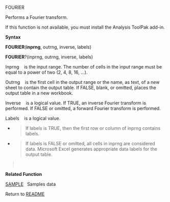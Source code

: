FOURIER

Performs a Fourier transform.

If this function is not available, you must install the Analysis ToolPak
add-in.

**Syntax**

**FOURIER**(**inprng**, outrng, inverse, labels)

**FOURIER**?(inprng, outrng, inverse, labels)

Inprng    is the input range. The number of cells in the input range
must be equal to a power of two (2, 4, 8, 16, ...).

Outrng    is the first cell in the output range or the name, as text, of
a new sheet to contain the output table. If FALSE, blank, or omitted,
places the output table in a new workbook.

Inverse    is a logical value. If TRUE, an inverse Fourier transform is
performed. If FALSE or omitted, a forward Fourier transform is
performed.

Labels    is a logical value.

  - > If labels is TRUE, then the first row or column of inprng contains
    > labels.

  - > If labels is FALSE or omitted, all cells in inprng are considered
    > data. Microsoft Excel generates appropriate data labels for the
    > output table.

>  

**Related Function**

[SAMPLE](SAMPLE.md)   Samples data



Return to [README](README.md)

